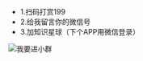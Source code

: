 - 1.扫码打赏199
- 2.给我留言你的微信号
- 3.加知识星球（下个APP用微信登录）

![我要进小群](https://github.com/ssrpanel/ssrpanel/blob/master/public/assets/images/donate.jpg?raw=true)

